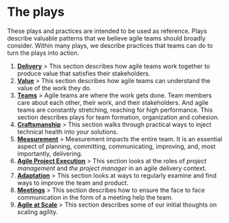 
# The plays

These plays and practices are intended to be used as reference.  Plays describe valuable patterns that we believe agile teams should broadly consider. Within many plays, we describe practices that teams can do to turn the plays into action.

1. **[Delivery](https://github.com/booz-allen-hamilton/agile-playbook/blob/master/plays/1_Delivery.md)** > This section describes how agile teams work together to produce value that satisfies their stakeholders.  
1. **[Value](https://github.com/booz-allen-hamilton/agile-playbook/blob/master/plays/2_Value.md)** > This section describes how agile teams can understand the value of the work they do.
1. **[Teams](https://github.com/booz-allen-hamilton/agile-playbook/blob/master/plays/3_Teams.md)** > Agile teams are where the work gets done. Team members care about each other, their work, and their stakeholders. And agile teams are constantly stretching, reaching for high performance. This section describes plays for team formation, organization and cohesion.
1. **[Craftsmanship](https://github.com/booz-allen-hamilton/agile-playbook/blob/master/plays/4_Craftsmanship.md)** > This section walks through practical ways to inject technical health into your solutions.
1. **[Measurement](https://github.com/booz-allen-hamilton/agile-playbook/blob/master/plays/5_Measurement.md)** > Measurement impacts the entire team. It is an essential aspect of planning, committing, communicating, improving, and, most importantly, delivering.
1. **[Agile Project Execution](https://github.com/booz-allen-hamilton/agile-playbook/blob/master/plays/6_AgileProjectExecution.md)** > This section looks at the roles of _project management_ and _the project manager_ in an agile delivery context.
1. **[Adaptation](https://github.com/booz-allen-hamilton/agile-playbook/blob/master/plays/8_Adaptation.md)** > This section looks at ways to regularly examine and find ways to improve the team and product.
1. **[Meetings](https://github.com/booz-allen-hamilton/agile-playbook/blob/master/plays/9_Meetings.md)** > This section describes how to ensure the face to face communication in the form of a meeting help the team.
1. **[Agile at Scale](https://github.com/booz-allen-hamilton/agile-playbook/blob/master/plays/10_AgileAtScale.md)** > This section describes some of our initial thoughts on scaling agility.
